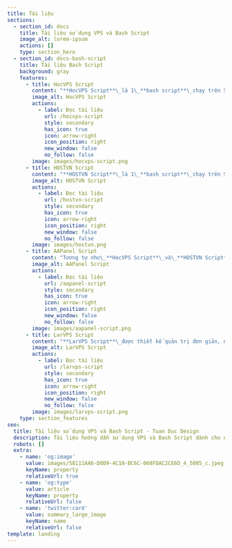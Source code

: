 ```yaml
---
title: Tài liệu
sections:
  - section_id: docs
    title: Tài liệu sử dụng VPS và Bash Script
    image_alt: lorem-ipsum
    actions: []
    type: section_hero
  - section_id: docs-bash-script
    title: Tài liệu Bash Script
    background: gray
    features:
      - title: HocVPS Script
        content: "**HocVPS Script**\_là 1\_**bash script**\_chạy trên SSH sẽ tự động cài đặt tất cả các thành phần cần thiết nhất cho VPS với một dòng lệnh duy nhất.\n"
        image_alt: HocVPS Script
        actions:
          - label: Đọc tài liệu
            url: /hocvps-script
            style: secondary
            has_icon: true
            icon: arrow-right
            icon_position: right
            new_window: false
            no_follow: false
        image: images/hocvps-script.png
      - title: HOSTVN Script
        content: "**HOSTVN Script**\_là 1\_**bash script**\_chạy trên SSH sẽ tự động cài đặt tất cả các thành phần cần thiết nhất cho VPS với một dòng lệnh duy nhất.\n"
        image_alt: HOSTVN Script
        actions:
          - label: Đọc tài liệu
            url: /hostvn-script
            style: secondary
            has_icon: true
            icon: arrow-right
            icon_position: right
            new_window: false
            no_follow: false
        image: images/hostvn.png
      - title: AAPanel Script
        content: "Tương tự như\_**HocVPS Script**\_và\_**HOSTVN Script**,\_**AAPanel Script**\_cũng là một script tự động cài đặt và tối ưu hoạt động của VPS. Chỉ với vài lệnh đơn giản, VPS của bạn sẽ sẵn sàng hoạt động ngay lập tức.\n"
        image_alt: AAPanel Script
        actions:
          - label: Đọc tài liệu
            url: /aapanel-script
            style: secondary
            has_icon: true
            icon: arrow-right
            icon_position: right
            new_window: false
            no_follow: false
        image: images/aapanel-script.png
      - title: LarVPS Script
        content: "**LarVPS Script**\_được thiết kế quản trị đơn giản, nhẹ, tối ưu tốc độ, bảo mật, phục vụ cho mã nguồn\_**PHP**\_phổ biến như\_**Wordpress**,\_**Laravel**... với các công nghệ mới nhất\n"
        image_alt: LarVPS Script
        actions:
          - label: Đọc tài liệu
            url: /larvps-script
            style: secondary
            has_icon: true
            icon: arrow-right
            icon_position: right
            new_window: false
            no_follow: false
        image: images/larvps-script.png
    type: section_features
seo:
  title: Tài liệu sử dụng VPS và Bash Script - Tuan Duc Design
  description: Tài liệu hướng dẫn sử dụng VPS và Bash Script dành cho người mới sử dụng VPS
  robots: []
  extra:
    - name: 'og:image'
      value: images/58111AA6-D0D9-4C10-BC6C-068FDAC2CE6D_4_5005_c.jpeg
      keyName: property
      relativeUrl: true
    - name: 'og:type'
      value: article
      keyName: property
      relativeUrl: false
    - name: 'twitter:card'
      value: summary_large_image
      keyName: name
      relativeUrl: false
template: landing
---
```

